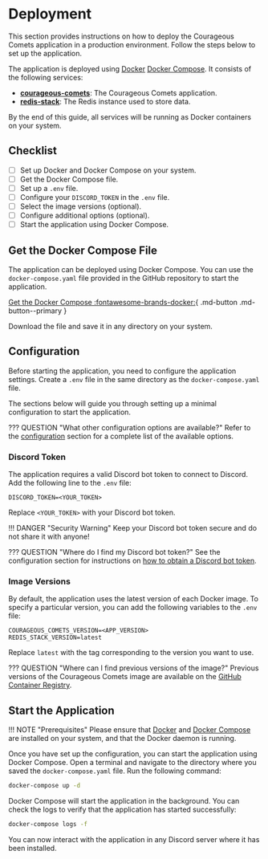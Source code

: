 # Deployment

This section provides instructions on how to deploy the Courageous Comets application in a production environment.
Follow the steps below to set up the application.

The application is deployed using [Docker](https://www.docker.com/) [Docker Compose](https://docs.docker.com/compose/).
It consists of the following services:

- [**courageous-comets**](https://github.com/thijsfranck/courageous-comets/pkgs/container/courageous-comets):
  The Courageous Comets application.
- [**redis-stack**](https://hub.docker.com/r/redis/redis-stack-server): The Redis instance used to store data.

By the end of this guide, all services will be running as Docker containers on your system.

## Checklist

- [ ] Set up Docker and Docker Compose on your system.
- [ ] Get the Docker Compose file.
- [ ] Set up a `.env` file.
- [ ] Configure your `DISCORD_TOKEN` in the `.env` file.
- [ ] Select the image versions (optional).
- [ ] Configure additional options (optional).
- [ ] Start the application using Docker Compose.

## Get the Docker Compose File

The application can be deployed using Docker Compose. You can use the `docker-compose.yaml` file provided in the
GitHub repository to start the application.

<!-- markdownlint-disable-next-line MD013 - All syntax has to be on the same line -->
[Get the Docker Compose :fontawesome-brands-docker:](https://github.com/thijsfranck/courageous-comets/blob/<APP_VERSION>/docker-compose.yaml){ .md-button .md-button--primary }

Download the file and save it in any directory on your system.

## Configuration

Before starting the application, you need to configure the application settings. Create a `.env` file in the same
directory as the `docker-compose.yaml` file.

The sections below will guide you through setting up a minimal configuration to start the application.

??? QUESTION "What other configuration options are available?"
    Refer to the [configuration](configuration.md) section for a complete list of the available options.

### Discord Token

The application requires a valid Discord bot token to connect to Discord. Add the following line to the `.env`
file:

```dotenv
DISCORD_TOKEN=<YOUR_TOKEN>
```

Replace `<YOUR_TOKEN>` with your Discord bot token.

!!! DANGER "Security Warning"
    Keep your Discord bot token secure and do not share it with anyone!

??? QUESTION "Where do I find my Discord bot token?"
    See the configuration section for instructions on [how to obtain a Discord bot token](./configuration.md#discord_token).

### Image Versions

By default, the application uses the latest version of each Docker image. To specify a particular version, you
can add the following variables to the `.env` file:

```dotenv
COURAGEOUS_COMETS_VERSION=<APP_VERSION>
REDIS_STACK_VERSION=latest
```

Replace `latest` with the tag corresponding to the version you want to use.

??? QUESTION "Where can I find previous versions of the image?"
    Previous versions of the Courageous Comets image are available on the [GitHub Container Registry](https://github.com/thijsfranck/courageous-comets/pkgs/container/courageous-comets).

## Start the Application

!!! NOTE "Prerequisites"
    Please ensure that [Docker](https://www.docker.com/) and [Docker Compose](https://docs.docker.com/compose/)
    are installed on your system, and that the Docker daemon is running.

Once you have set up the configuration, you can start the application using Docker Compose. Open a terminal and
navigate to the directory where you saved the `docker-compose.yaml` file. Run the following command:

```bash
docker-compose up -d
```

Docker Compose will start the application in the background. You can check the logs to verify that the application
has started successfully:

```bash
docker-compose logs -f
```

You can now interact with the application in any Discord server where it has been installed.
